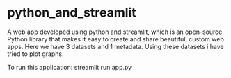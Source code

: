 # python_and_streamlit

A web app developed using python and streamlit, which is an open-source Python library that makes it easy to create and share beautiful, custom web apps. 
Here we have 3 datasets and 1 metadata. Using these datasets i have tried to plot graphs.

To run this application:
streamlit run app.py

